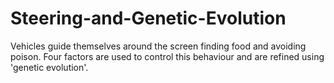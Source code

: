 # Steering-and-Genetic-Evolution
Vehicles guide themselves around the screen finding food and avoiding poison. Four factors are used to control this behaviour and are refined using 'genetic evolution'.
